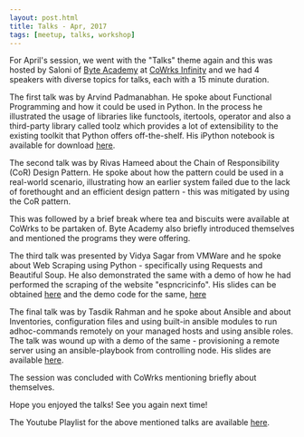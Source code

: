 ```yaml
---
layout: post.html
title: Talks - Apr, 2017
tags: [meetup, talks, workshop]
---
```


For April's session, we went with the "Talks" theme again and this was hosted by Saloni of [Byte Academy](http://byteacademy.co/) at [CoWrks Infinity](https://www.cowrks.com/infinity-bangalore) and we had 4 speakers with diverse topics for talks, each with a 15 minute duration. 

The first talk was by Arvind Padmanabhan. He spoke about Functional Programming and how it could be used in Python. In the process he illustrated the usage of libraries like functools, itertools, operator and also a third-party library called toolz which provides a lot of extensibility to the existing toolkit that Python offers off-the-shelf. His iPython notebook is available for download [here](https://drive.google.com/file/d/0B1q0Sut22G5RT24ycnN2RG0xM1E/view).

The second talk was by Rivas Hameed about the Chain of Responsibility (CoR) Design Pattern.
He spoke about how the pattern could be used in a real-world scenario, illustrating how an earlier system failed due to the lack of forethought and an efficient design pattern - this was mitigated by using the CoR pattern.

This was followed by a brief break where tea and biscuits were available at CoWrks to be partaken of. Byte Academy also briefly introduced themselves and mentioned the programs they were offering. 

The third talk was presented by Vidya Sagar from VMWare and he spoke about Web Scraping using Python - specifically using Requests and Beautiful Soup. He also demonstrated the same with a demo of how he had performed the scraping of the website "espncricinfo". His slides can be obtained [here](https://www.slideshare.net/secret/t87SA6QAhR9bge) and the demo code for the same, [here](https://github.com/vidhack/bangpypers_web_scraping)

The final talk was by Tasdik Rahman and he spoke about Ansible and  about Inventories, configuration files and using built-in ansible modules to run adhoc-commands 
remotely on your managed hosts and using ansible roles. The talk was wound up with a demo of the same - provisioning a remote server using an ansible-playbook from controlling node. His slides are available [here](http://tasdikrahman.me/talks/#introduction-to-ansible-bangpypers-april).

The session was concluded with CoWrks mentioning briefly about themselves.

Hope you enjoyed the talks! See you again next time! 

The Youtube Playlist for the above mentioned talks are available [here](https://www.youtube.com/playlist?list=PLsCs1Q6ZL-GcX0mH5p8CccWdIMrnT6Xaq).
